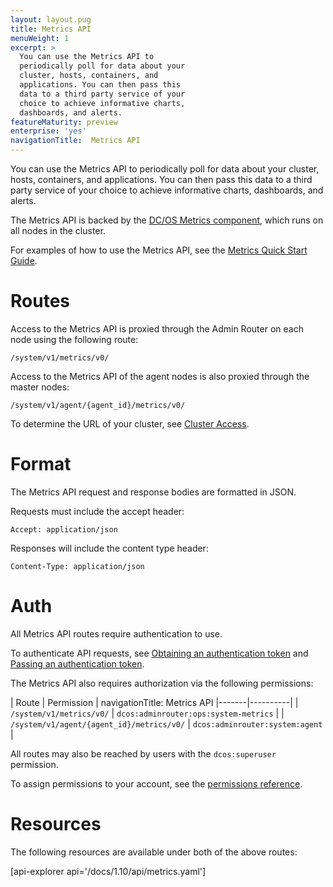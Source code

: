 ```yaml
---
layout: layout.pug
title: Metrics API
menuWeight: 1
excerpt: >
  You can use the Metrics API to
  periodically poll for data about your
  cluster, hosts, containers, and
  applications. You can then pass this
  data to a third party service of your
  choice to achieve informative charts,
  dashboards, and alerts.
featureMaturity: preview
enterprise: 'yes'
navigationTitle:  Metrics API
---
```


You can use the Metrics API to periodically poll for data about your cluster, hosts, containers, and applications.
You can then pass this data to a third party service of your choice to achieve informative charts, dashboards, and alerts.

The Metrics API is backed by the [DC/OS Metrics component](/docs/1.10/overview/architecture/components/#dcos-metrics), which runs on all nodes in the cluster.

For examples of how to use the Metrics API, see the [Metrics Quick Start Guide](/docs/1.10/metrics/quickstart/).


# Routes

Access to the Metrics API is proxied through the Admin Router on each node using the following route:

```
/system/v1/metrics/v0/
```

Access to the Metrics API of the agent nodes is also proxied through the master nodes:

```
/system/v1/agent/{agent_id}/metrics/v0/
```

To determine the URL of your cluster, see [Cluster Access](/docs/1.10/api/access/).


# Format

The Metrics API request and response bodies are formatted in JSON.

Requests must include the accept header:

```
Accept: application/json
```

Responses will include the content type header:

```
Content-Type: application/json
```


# Auth

All Metrics API routes require authentication to use.

To authenticate API requests, see [Obtaining an authentication token](/docs/1.10/security/iam-api/#obtaining-an-authentication-token) and [Passing an authentication token](/docs/1.10/security/iam-api/#passing-an-authentication-token).

The Metrics API also requires authorization via the following permissions:

| Route | Permission |
navigationTitle:  Metrics API
|-------|----------|
| `/system/v1/metrics/v0/` | `dcos:adminrouter:ops:system-metrics` |
| `/system/v1/agent/{agent_id}/metrics/v0/` | `dcos:adminrouter:system:agent` |

All routes may also be reached by users with the `dcos:superuser` permission.

To assign permissions to your account, see the [permissions reference](/docs/1.10/security/perms-reference/).


# Resources

The following resources are available under both of the above routes:

[api-explorer api='/docs/1.10/api/metrics.yaml']
